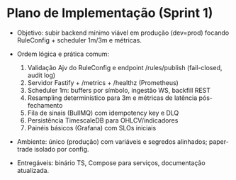 # Plano de Implementação (Sprint 1)

- Objetivo: subir backend mínimo viável em produção (dev=prod) focando RuleConfig + scheduler 1m/3m e métricas.
- Ordem lógica e prática comum:
  1) Validação Ajv do RuleConfig e endpoint /rules/publish (fail-closed, audit log)
  2) Servidor Fastify + /metrics + /healthz (Prometheus)
  3) Scheduler 1m: buffers por símbolo, ingestão WS, backfill REST
  4) Resampling determinístico para 3m e métricas de latência pós-fechamento
  5) Fila de sinais (BullMQ) com idempotency key e DLQ
  6) Persistência TimescaleDB para OHLCV/indicadores
  7) Painéis básicos (Grafana) com SLOs iniciais

- Ambiente: único (produção) com variáveis e segredos alinhados; paper-trade isolado por config.
- Entregáveis: binário TS, Compose para serviços, documentação atualizada.